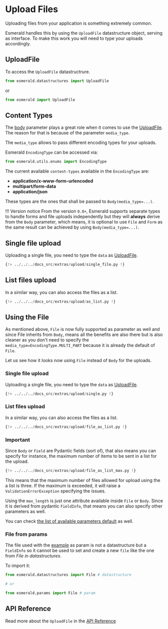 # Upload Files

Uploading files from your application is something extremely common.

Esmerald handles this by using the `UploadFile` datastructure object, serving as interface. To make
this work you will need to type your uploads accordingly.

## UploadFile

To access the `UploadFile` datastructrure.

```python
from esmerald.datastructures import UploadFile
```

or

```python
from esmerald import UploadFile
```

## Content Types

The [body](./body-fields.md) parameter plays a great role when it comes to use the
[UploadFile](#uploadfile). The reason for that is because of the parameter `media_type`.

The `media_type` allows to pass different encoding types for your uploads.

Esmerald `EncodingType` can be accessed via:

```python
from esmerald.utils.enums import EncodingType
```

The current available `content-types` available in the `EncodingType` are:

* **application/x-www-form-urlencoded**
* **multipart/form-data**
* **application/json**

These types are the ones that shall be passed to `Body(media_type=...)`.

!!! Version notice
    From the version `0.8+`, Esmerald supports separate types to handle forms and file uploads
    independently but they will **always** derive from the `Body` parameter, which means, it is
    optional to use `File` and `Form` as the same result can be achieved by using
    `Body(media_type=...)`.

## Single file upload

Uploading a single file, you need to type the `data` as [UploadFile](#uploadfile).

```python
{!> ../../../docs_src/extras/upload/single_file.py !}
```

## List files upload

In a similar way, you can also access the files as a list.

```python
{!> ../../../docs_src/extras/upload/as_list.py !}
```

## Using the File

As mentioned above, `File` is now fully supported as parameter as well and since File inherits from
`Body`, means all the benefits are also there but is also cleaner as you don't need to specify
the `media_type=EncodingType.MULTI_PART` because it is already the default of `File`.

Let us see how it looks now using `File` instead of `Body` for the uploads.

### Single file upload

Uploading a single file, you need to type the `data` as [UploadFile](#uploadfile).

```python hl_lines="6"
{!> ../../../docs_src/extras/upload/single.py !}
```

### List files upload

In a similar way, you can also access the files as a list.

```python hl_lines="8"
{!> ../../../docs_src/extras/upload/file_as_list.py !}
```

### Important

Since `Body` or `Field` are Pydantic fields (sort of), that also means you can specify for instance,
the maximum number of items to be sent in a list for the upload.

```python hl_lines="8"
{!> ../../../docs_src/extras/upload/file_as_list_max.py !}
```

This means that the maximum number of files allowed for upload using the a list is three. If the
maximum is exceeded, it will raise a `ValidationErrorException` specifying the issues.

Using the `max_length` is just one attribute available inside `File` or `Body`. Since it is derived
from pydantic `FieldInfo`, that means you can also specify other parameters as well.

You can check [the list of available parameters default](https://docs.pydantic.dev/latest/api/fields/#pydantic.fields.FieldInfo)
as well.

### File from params

The file used with the [example](#single-file-upload-1) as param is not a datastructure but a `FieldInfo` so it cannot
be used to set and create a new `file` like the one from *File in datastructures*.

To import it:

```python
from esmerald.datastructures import File # datastructure

# or

from esmerald.params import File # param
```

## API Reference

Read more about the `UploadFile` in the [API Reference](../references/uploadfile.md)
